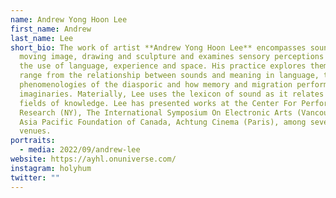 ```yaml
---
name: Andrew Yong Hoon Lee
first_name: Andrew
last_name: Lee
short_bio: The work of artist **Andrew Yong Hoon Lee** encompasses sound, the
  moving image, drawing and sculpture and examines sensory perceptions through
  the use of language, experience and space. His practice explores themes that
  range from the relationship between sounds and meaning in language, the
  phenomenologies of the diasporic and how memory and migration perform new
  imaginaries. Materially, Lee uses the lexicon of sound as it relates to other
  fields of knowledge. Lee has presented works at the Center For Performance
  Research (NY), The International Symposium On Electronic Arts (Vancouver), The
  Asia Pacific Foundation of Canada, Achtung Cinema (Paris), among several other
  venues.
portraits:
  - media: 2022/09/andrew-lee
website: https://ayhl.onuniverse.com/
instagram: holyhum
twitter: ""
---
```

